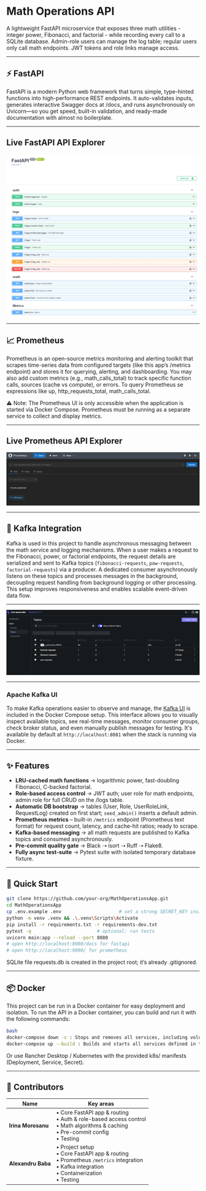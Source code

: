# Math Operations API

A lightweight FastAPI microservice that exposes three math utilities - integer power, Fibonacci, and factorial - while
recording every call to a SQLite database. Admin-role users can manage the log table; regular users only
call math endpoints. JWT tokens and role links manage access.

---

## ⚡ FastAPI

FastAPI is a modern Python web framework that turns simple, type-hinted functions into high-performance REST endpoints.
It auto-validates inputs, generates interactive Swagger docs at /docs, and runs asynchronously on Uvicorn—so you get
speed, built-in validation, and ready-made documentation with almost no boilerplate.

---

## Live FastAPI API Explorer

![Swagger UI overview](docs/images/swagger-ui.jpeg)

---

## 📈 Prometheus

Prometheus is an open-source metrics monitoring and alerting toolkit that scrapes time-series data from configured targets (like this app’s /metrics endpoint) and stores it for querying, alerting, and dashboarding.
You may also add custom metrics (e.g., math_calls_total) to track specific function calls, sources (cache vs compute), or errors.
To query Prometheus se expressions like up, http_requests_total, math_calls_total. 

⚠️ Note: The Prometheus UI is only accessible when the application is started via Docker Compose. Prometheus must be running as a separate service to collect and display metrics.

___

## Live Prometheus API Explorer

![Prometheus UI overview](docs/images/prometheus-ui.png)

---

## 📨 Kafka Integration

Kafka is used in this project to handle asynchronous messaging between the math service and logging mechanisms. 
When a user makes a request to the Fibonacci, power, or factorial endpoints, the request details are serialized and sent to Kafka topics (`fibonacci-requests`, `pow-requests`, `factorial-requests`) via a producer. 
A dedicated consumer asynchronously listens on these topics and processes messages in the background, decoupling request handling from background logging or other processing.
This setup improves responsiveness and enables scalable event-driven data flow.

---

![Kafka UI overview](docs/images/kafka-ui.jpeg)

---

### Apache Kafka UI

To make Kafka operations easier to observe and manage, the [Kafka UI](https://github.com/provectus/kafka-ui) is included in the Docker Compose setup. 
This interface allows you to visually inspect available topics, see real-time messages, monitor consumer groups, check broker status, and even manually publish messages for testing. 
It's available by default at `http://localhost:8081` when the stack is running via Docker.

---

## ✨ Features

* **LRU-cached math functions** → logarithmic power, fast-doubling Fibonacci, C-backed factorial.
* **Role-based access control** → JWT auth; user role for math endpoints, admin role for full CRUD on the /logs table.
* **Automatic DB bootstrap** → tables (User, Role, UserRoleLink, RequestLog) created on first start; `seed_admin()`
  inserts a default admin.
* **Prometheus metrics** – built-in `/metrics` endpoint (Prometheus text format) for request count, latency, and
  cache-hit ratios; ready to scrape.
* **Kafka-based messaging** → all math requests are published to Kafka topics and consumed asynchronously.
* **Pre-commit quality gate** → Black ⇢ isort ⇢ Ruff ⇢ Flake8.
* **Fully async test-suite** → Pytest suite with isolated temporary database fixture.

---

## 🚀 Quick Start

```bash
git clone https://github.com/your-org/MathOperationsApp.git
cd MathOperationsApp
cp .env.example .env                     # set a strong SECRET_KEY inside!
python -m venv .venv && .\.venv\Scripts\Activate
pip install -r requirements.txt -r requirements-dev.txt
pytest -q                        # optional: run tests
uvicorn main:app --reload --port 8080
# open http://localhost:8080/docs for fastapi
# open http://localhost:9090/ for prometheus
```

SQLite file requests.db is created in the project root; it’s already .gitignored.

---

## 📦 Docker 

This project can be run in a Docker container for easy deployment and isolation. To run the API in a Docker container,
you can build and run it with the following commands:

```bash
bash
docker-compose down -v : Stops and removes all services, including volumes (e.g., metrics or DB data).
docker-compose up --build : Builds and starts all services defined in the docker-compose.yml.
```

Or use Rancher Desktop / Kubernetes with the provided k8s/ manifests (Deployment, Service, Secret).

---

## 👥 Contributors

| Name               | Key areas                                                                                                                                          |
|--------------------|----------------------------------------------------------------------------------------------------------------------------------------------------|
| **Irina Morosanu** | • Core FastAPI app & routing<br> • Auth & role-based access control<br>• Math algorithms & caching<br>• Pre-commit config<br>• Testing             |
| **Alexandru Baba** | • Project setup<br>• Core FastAPI app & routing<br> • Prometheus `/metrics` integration<br>• Kafka integration<br> • Containerization<br>• Testing |